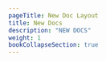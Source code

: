 ```yaml
---
pageTitle: New Doc Layout
title: New Docs
description: "NEW DOCS"
weight: 1
bookCollapseSection: true
---
```

